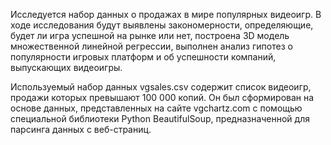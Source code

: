 Исследуется набор данных о продажах в мире популярных видеоигр. В ходе исследования будут выявлены закономерности, определяющие, будет ли игра успешной на рынке или нет, построена 3D модель множественной линейной регрессии, выполнен анализ гипотез о популярности игровых платформ и об успешности компаний, выпускающих видеоигры.

Используемый набор данных vgsales.csv содержит список видеоигр, продажи которых превышают 100 000 копий. Он был сформирован на основе данных, представленных на сайте vgchartz.com с помощью специальной библиотеки Python BeautifulSoup, предназначенной для парсинга данных с веб-страниц.

